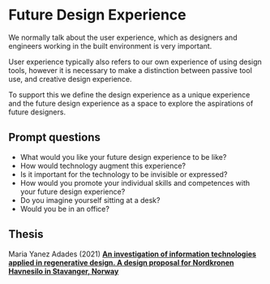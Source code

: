 # Future Design Experience

We normally talk about the user experience, which as designers and engineers working in the built environment is very important.

User experience typically also refers to our own experience of using design tools, however it is necessary to make a distinction between passive tool use, and creative design experience.

To support this we define the design experience as a unique experience and the future design experience as a space to explore the aspirations of future designers.


## Prompt questions
* What would you like your future design experience to be like?
* How would technology augment this experience?
* Is it important for the technology to be invisible or expressed?
* How would you promote your individual skills and competences with your future design experience?
* Do you imagine yourself sitting at a desk?
* Would you be in an office?


[McGinley et. al, 2015]: https://www.researchgate.net/publication/282664175_MorphoCarve_Carving_Morphogenetic_Prototypes

## Thesis
Maria Yanez Adades (2021) [**An investigation of information technologies applied in regenerative design. A design proposal for Nordkronen Havnesilo in Stavanger, Norway**](https://findit.dtu.dk/en/catalog/60f55d9bd9001d0162248997)
